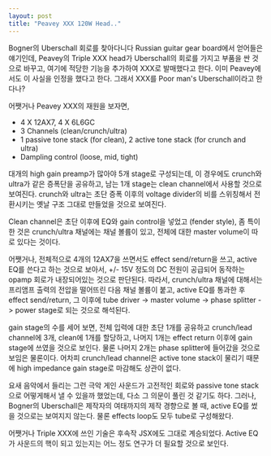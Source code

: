 ```yaml
---
layout: post
title: "Peavey XXX 120W Head.."
---
```


Bogner의 Uberschall 회로를 찾아다니다 Russian guitar gear board에서 얻어들은 얘기인데, Peavey의 Triple XXX head가 Uberschall의 회로를 가지고 부품을 싼 것으로 바꾸고, 여기에 적당한 기능을 추가하여 XXX로 발매했다고 한다. 이미 Peavey에서도 이 사실을 인정을 했다고 한다. 그래서 XXX를 Poor man's Uberschall이라고 한다나?

어쨋거나 Peavey XXX의 재원을 보자면,

- 4 X 12AX7, 4 X 6L6GC
- 3 Channels (clean/crunch/ultra)
- 1 passive tone stack (for clean), 2 active tone stack (for crunch and ultra)
- Dampling control (loose, mid, tight)

대개의 high gain preamp가 많아야 5개 stage로 구성되는데, 이 경우에도 crunch와 ultra가 같은 증폭단을 공유하고, 남는 1개 stage는 clean channel에서 사용할 것으로 보여진다. crunch와 ultra는 초단 증폭 이후의 voltage divider의 비를 스위칭해서 전환시키는 옛날 구조 그대로 만들었을 것으로 보여진다.

Clean channel은 초단 이후에 EQ와 gain control을 넣었고 (fender style), 좀 특이한 것은 crunch/ultra 채널에는 채널 볼륨이 있고, 전체에 대한 master volume이 따로 있다는 것이다. 

어쨋거나, 전체적으로 4개의 12AX7을 쓰면서도 effect send/return을 쓰고, active EQ를 쓴다고 하는 것으로 보아서, +/- 15V 정도의 DC 전원이 공급되어 동작하는 opamp 회로가 내장되어있는 것으로 판단된다. 따라서, crunch/ultra 채널에 대해서는 프리앰프 출력의 전압을 떨어뜨린 다음 채널 볼륨이 붙고, active EQ를 통과한 후 effect send/return, 그 이후에 tube driver -> master volume -> phase splitter -> power stage로 되는 것으로 해석된다.

gain stage의 수를 세어 보면, 전체 입력에 대한 초단 1개를 공유하고 crunch/lead channel에 3개, clean에 1개를 할당하고, 나머지 1개는 effect return 이후에 gain stage에 쓰였을 것으로 보인다. 물론 나머지 2개는 phase splitter에 들어갔을 것으로 보임은 물론이다. 어차피 crunch/lead channel은 active tone stack이 물리기 때문에 high impedance gain stage로 마감해도 상관이 없다.

요새 음악에서 들리는 그런 극악 게인 사운드가 고전적인 회로와 passive tone stack으로 어떻게해서 낼 수 있을까 했었는데, 다소 그 의문이 풀린 것 같기도 하다. 그러나, Bogner의 Uberschall은 제작자의 여태까지의 제작 경향으로 볼 때, active EQ를 썼을 것으로는 보여지지 않는다. 물론 effects loop도 모두 tube로 구성해왔다.

어쨋거나 Triple XXX에 쓰인 기술은 후속작 JSX에도 그대로 계승되었다. Active EQ가 사운드의 핵이 되고 있는지는 어느 정도 연구가 더 필요할 것으로 보인다.


